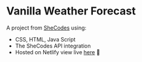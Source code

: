 # Vanilla Weather Forecast
A project from [SheCodes](https://www.shecodes.io/workshops?gc_id=20485440392&h_ad_id=687450966627&gclid=Cj0KCQiAw6yuBhDrARIsACf94RXTQn7cIUx1PeIQIR65BkfqQ7h-QSBc2pitRsV9p-qJYrUlherpTHAaArRLEALw_wcB) using:
* CSS, HTML, Java Script
* The SheCodes API integration
* Hosted on Netlify view live [here](https://weather-app-patrycja-codes.netlify.app/) 👀
